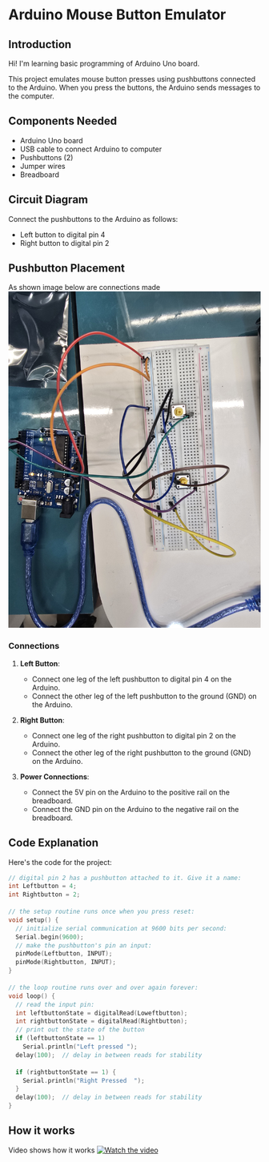 # Arduino Mouse Button Emulator

## Introduction

Hi! I'm learning basic programming of Arduino Uno board. 

This project emulates mouse button presses using pushbuttons connected to the Arduino. When you press the buttons, the Arduino sends messages to the computer.

## Components Needed

- Arduino Uno board
- USB cable to connect Arduino to computer
- Pushbuttons (2)
- Jumper wires
- Breadboard

## Circuit Diagram

Connect the pushbuttons to the Arduino as follows:
- Left button to digital pin 4
- Right button to digital pin 2

## Pushbutton Placement

As shown image below are connections made ![This is the image](image.jpg?raw=true "BreadBoard")

### Connections

1. **Left Button**:
   - Connect one leg of the left pushbutton to digital pin 4 on the Arduino.
   - Connect the other leg of the left pushbutton to the ground (GND) on the Arduino.

2. **Right Button**:
   - Connect one leg of the right pushbutton to digital pin 2 on the Arduino.
   - Connect the other leg of the right pushbutton to the ground (GND) on the Arduino.

3. **Power Connections**:
   - Connect the 5V pin on the Arduino to the positive rail on the breadboard.
   - Connect the GND pin on the Arduino to the negative rail on the breadboard.

## Code Explanation 

Here's the code for the project:

```cpp
// digital pin 2 has a pushbutton attached to it. Give it a name:
int Leftbutton = 4;
int Rightbutton = 2;

// the setup routine runs once when you press reset:
void setup() {
  // initialize serial communication at 9600 bits per second:
  Serial.begin(9600);
  // make the pushbutton's pin an input:
  pinMode(Leftbutton, INPUT);
  pinMode(Rightbutton, INPUT);
}

// the loop routine runs over and over again forever:
void loop() {
  // read the input pin:
  int leftbuttonState = digitalRead(Loweftbutton);
  int rightbuttonState = digitalRead(Rightbutton); 
  // print out the state of the button
  if (leftbuttonState == 1)
    Serial.println("Left pressed ");
  delay(100);  // delay in between reads for stability

  if (rightbuttonState == 1) {
    Serial.println("Right Pressed  ");
  }
  delay(100);  // delay in between reads for stability
}
```

## How it works
Video shows how it works
[![Watch the video](https://img.youtube.com/vi/jtvJJaPnLAI/0.jpg)](https://www.youtube.com/watch?v=jtvJJaPnLAI)


